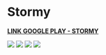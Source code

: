# Stormy


<a href="https://play.google.com/store/apps/details?id=com.project.mluan.stormy"><b>LINK GOOGLE PLAY - STORMY</b></a>


<img src="https://lh3.googleusercontent.com/kpCQBaBd7iPKXgGoqWfOKFW9d6WG6Gkc6cHpfHerHIRo2HJZv-PjAPJEwYfOp778IG0=h310-rw">

<img src="https://lh3.googleusercontent.com/XgrH6zwdxOExceB1Mbmw4KGHTXshDuj-TPTA8R5vv6P4KbbEUHjeNB6YYhtCFYVaJKo=h900-rw">

<img src="https://lh3.googleusercontent.com/hNaqr801w-kUtVPBns2wMx7wsK31BaqQel-IA2Nonm7agLtqBAXAmT5f3aUXvEL71g=h900-rw" >

<img src="https://lh3.googleusercontent.com/LuICt46ZkiO9xJqoJZ9avx53ePbtM-fB8YyM_cburnKdNKr9Qy1bWjHskPrAX4y_uys8=h900-rw">


